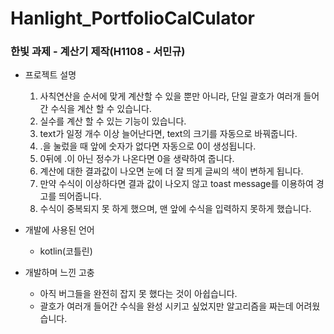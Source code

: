 # Hanlight_PortfolioCalCulator
### 한빛 과제 - 계산기 제작(H1108 - 서민규)

- 프로젝트 설명
  1. 사칙연산을 순서에 맞게 계산할 수 있을 뿐만 아니라, 단일 괄호가 여러개 들어간 수식을 계산 할 수 있습니다.
  1. 실수를 계산 할 수 있는 기능이 있습니다.
  1. text가 일정 개수 이상 늘어난다면, text의 크기를 자동으로 바꿔줍니다.
  1. .을 눌렀을 때 앞에 숫자가 없다면 자동으로 0이 생성됩니다.
  1. 0뒤에 .이 아닌 정수가 나온다면 0을 생략하여 줍니다.
  1. 계산에 대한 결과값이 나오면 눈에 더 잘 띄게 글씨의 색이 변하게 됩니다.
  1. 만약 수식이 이상하다면 결과 값이 나오지 않고 toast message를 이용하여 경고를 띄어줍니다.
  1. 수식이 중복되지 못 하게 했으며, 맨 앞에 수식을 입력하지 못하게 했습니다.
  
- 개발에 사용된 언어
  - kotlin(코틀린)
  
- 개발하며 느낀 고충
  - 아직 버그들을 완전히 잡지 못 했다는 것이 아쉽습니다.
  - 괄호가 여러개 들어간 수식을 완성 시키고 싶었지만 알고리즘을 짜는데 어려웠습니다.
